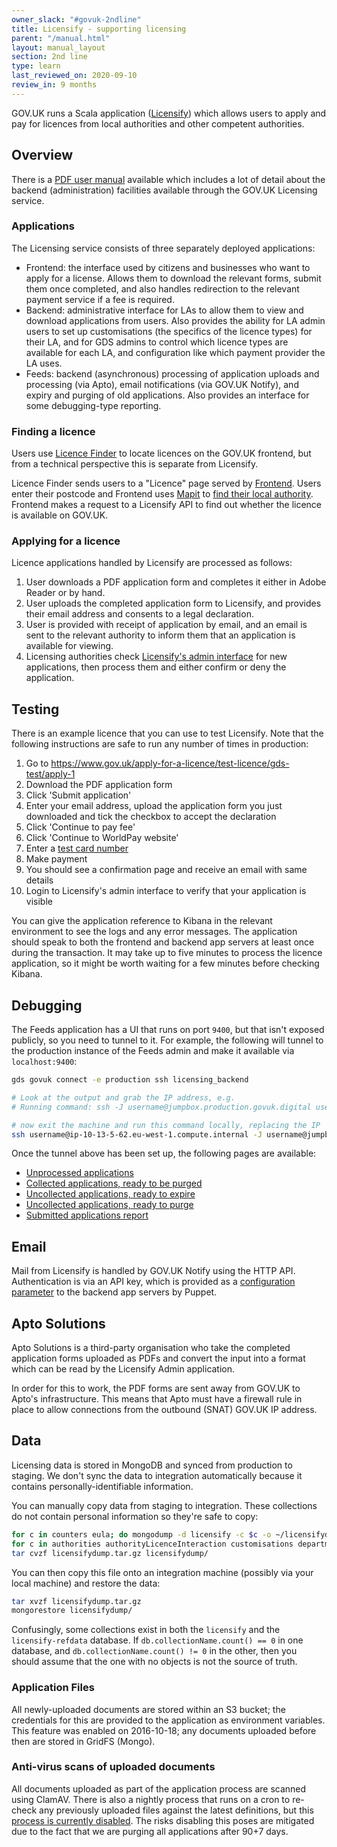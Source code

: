 ```yaml
---
owner_slack: "#govuk-2ndline"
title: Licensify - supporting licensing
parent: "/manual.html"
layout: manual_layout
section: 2nd line
type: learn
last_reviewed_on: 2020-09-10
review_in: 9 months
---
```


GOV.UK runs a Scala application ([Licensify](/apps/licensify.html)) which allows users to apply and pay for licences from local authorities and other competent authorities.

## Overview

There is a [PDF user manual](https://licensify-admin.publishing.service.gov.uk/assets/manual.pdf) available which includes a lot of detail about the backend (administration) facilities available through the GOV.UK Licensing service.

### Applications

The Licensing service consists of three separately deployed applications:

- Frontend: the interface used by citizens and businesses who want to apply for a license. Allows them to download the relevant forms, submit them once completed, and also handles redirection to the relevant payment service if a fee is required.
- Backend: administrative interface for LAs to allow them to view and download applications from users. Also provides the ability for LA admin users to set up customisations (the specifics of the licence types) for their LA, and for GDS admins to control which licence types are available for each LA, and configuration like which payment provider the LA uses.
- Feeds: backend (asynchronous) processing of application uploads and processing (via Apto), email notifications (via GOV.UK Notify), and expiry and purging of old applications. Also provides an interface for some debugging-type reporting.

### Finding a licence

Users use [Licence Finder](https://www.gov.uk/licence-finder) to locate licences on the GOV.UK frontend, but from a technical perspective this is separate from Licensify.

Licence Finder sends users to a "Licence" page served by [Frontend](/apps/frontend.html). Users enter their postcode and Frontend uses [Mapit](/apps/mapit.html) to [find their local authority](https://github.com/alphagov/frontend/blob/8dbe0f0f6ca0f5a777a0d6ca77b858fe5adc2494/app/controllers/licence_controller.rb#L83). Frontend makes a request to a Licensify API to find out whether the licence is available on GOV.UK.

### Applying for a licence

Licence applications handled by Licensify are processed as follows:

1. User downloads a PDF application form and completes it either in Adobe Reader or by hand.
1. User uploads the completed application form to Licensify, and provides their email address and consents to a legal declaration.
1. User is provided with receipt of application by email, and an email is sent to the relevant authority to inform them that an application is available for viewing.
1. Licensing authorities check [Licensify's admin interface](https://licensify-admin.publishing.service.gov.uk/login) for new applications, then process them and either confirm or deny the application.

## Testing

There is an example licence that you can use to test Licensify. Note that the following instructions are safe to run any number of times in production:

1. Go to <https://www.gov.uk/apply-for-a-licence/test-licence/gds-test/apply-1>
1. Download the PDF application form
1. Click 'Submit application'
1. Enter your email address, upload the application form you just downloaded and tick the checkbox to accept the declaration
1. Click 'Continue to pay fee'
1. Click 'Continue to WorldPay website'
1. Enter a [test card number](http://support.worldpay.com/support/kb/bg/testandgolive/tgl5103.html)
1. Make payment
1. You should see a confirmation page and receive an email with same details
1. Login to Licensify's admin interface to verify that your application is visible

You can give the application reference to Kibana in the relevant environment to see the logs and any error messages. The application should speak to both the frontend and backend app servers at least once during the transaction. It may take up to five minutes to process the licence application, so it might be worth waiting for a few minutes before checking Kibana.

## Debugging

The Feeds application has a UI that runs on port `9400`, but that isn't exposed publicly, so you need to tunnel to it. For example, the following will tunnel to the production instance of the Feeds admin and make it available via `localhost:9400`:

```bash
gds govuk connect -e production ssh licensing_backend

# Look at the output and grab the IP address, e.g.
# Running command: ssh -J username@jumpbox.production.govuk.digital username@ip-10-13-5-62.eu-west-1.compute.internal

# now exit the machine and run this command locally, replacing the IP
ssh username@ip-10-13-5-62.eu-west-1.compute.internal -J username@jumpbox.production.govuk.digital -L 9400:localhost:9400 -N
```

Once the tunnel above has been set up, the following pages are available:

- [Unprocessed applications](http://localhost:9400/licence-management/feed/process-applications)
- [Collected applications, ready to be purged](http://localhost:9400/licence-management/feed/applications/purge-expired)
- [Uncollected applications, ready to expire](http://localhost:9400/licence-management/feed/uncollected-applications-to-expire)
- [Uncollected applications, ready to purge](http://localhost:9400/licence-management/feed/uncollected-applications-to-purge)
- [Submitted applications report](http://localhost:9400/licence-management/feed/submittedApplicationsReport)

## Email

Mail from Licensify is handled by GOV.UK Notify using the HTTP API. Authentication is via an API key, which is provided as a [configuration parameter](https://github.com/alphagov/alphagov-deployment/blob/master/elms/deploy/config/gds-licensing-config.properties.production#L47) to the backend app servers by Puppet.

## Apto Solutions

Apto Solutions is a third-party organisation who take the completed application forms uploaded as PDFs and convert the input into a format which can be read by the Licensify Admin application.

In order for this to work, the PDF forms are sent away from GOV.UK to Apto's infrastructure. This means that Apto must have a firewall rule in place to allow connections from the outbound (SNAT) GOV.UK IP address.

## Data

Licensing data is stored in MongoDB and synced from production to staging. We don't sync the data to integration automatically because it contains personally-identifiable information.

You can manually copy data from staging to integration. These collections do not contain personal information so they're safe to copy:

```bash
for c in counters eula; do mongodump -d licensify -c $c -o ~/licensifydump; done
for c in authorities authorityLicenceInteraction customisations departments elmsLicences settings; do mongodump -d licensify-refdata -c $c -o ~/licensifydump; done
tar cvzf licensifydump.tar.gz licensifydump/
```

You can then copy this file onto an integration machine (possibly via your local machine) and restore the data:

```bash
tar xvzf licensifydump.tar.gz
mongorestore licensifydump/
```

Confusingly, some collections exist in both the `licensify` and the `licensify-refdata` database. If `db.collectionName.count() == 0` in one database, and `db.collectionName.count() != 0` in the other, then you should assume that the one with no objects is not the source of truth.

### Application Files

All newly-uploaded documents are stored within an S3 bucket; the credentials for this are provided to the application as environment variables. This feature was enabled on 2016-10-18; any documents uploaded before then are stored in GridFS (Mongo).

### Anti-virus scans of uploaded documents

All documents uploaded as part of the application process are scanned using ClamAV. There is also a nightly process that runs on a cron to re-check any previously uploaded files against the latest definitions, but this [process is currently disabled](https://github.com/alphagov/alphagov-deployment/blob/master/elms/deploy/config/gds-licensing-config.properties.production#L42). The risks disabling this poses are mitigated due to the fact that we are purging all applications after 90+7 days.
